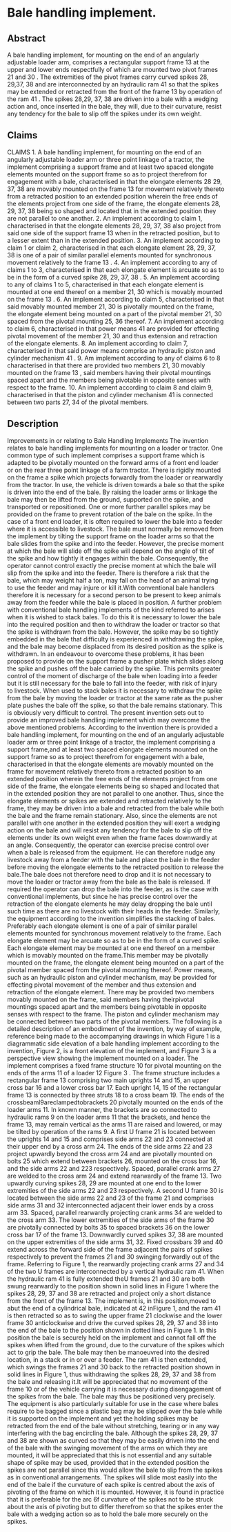 # Bale handling implement.

## Abstract
A bale handling implement, for mounting on the end of an angularly adjustable loader arm, comprises a rectangular support frame 13 at the upper and lower ends respectfully of which are mounted two pivot frames 21 and 30 . The extremities of the pivot frames carry curved spikes 28, 29,37, 38 and are interconnected by an hydraulic ram 41 so that the spikes may be extended or retracted from the front of the frame 13 by operation of the ram 41 . The spikes 28,29, 37, 38 are driven into a bale with a wedging action and, once inserted in the bale, they will, due to their curvature, resist any tendency for the bale to slip off the spikes under its own weight.

## Claims
CLAIMS 1. A bale handling implement, for mounting on the end of an angularly adjustable loader arm or three point linkage of a tractor, the implement comprising a support frame and at least two spaced elongate elements mounted on the support frame so as to project therefrom for engagement with a bale, characterised in that the elongate elements 28 29, 37, 38 are movably mounted on the frame 13 for movement relatively thereto from a retracted position to an extended position wherein the free ends of the elements project from one side of the frame, the elongate elements 28, 29, 37, 38 being so shaped and located that in the extended position they are not parallel to one another. 2. An implement according to claim 1, characterised in that the elongate elements 28, 29, 37, 38 also project from said one side of the support frame 13 when in the retracted position, but to a lesser extent than in the extended position. 3. An implement according to claim 1 or claim 2, characterised in that each elongate element 28, 29, 37, 38 is one of a pair of similar parallel elements mounted for synchronous movement relatively to the frame 13 . 4. An implement according to any of claims 1 to 3, characterised in that each elongate element is arcuate so as to be in the form of a curved spike 28, 29, 37, 38 . 5. An implement according to any of claims 1 to 5, characterised in that each elongate element is mounted at one end thereof on a member 21, 30 which is movably mounted on the frame 13 . 6. An implement according to claim 5, characterised in that said movably mounted member 21, 30 is pivotally mounted on the frame, the elongate element being mounted on a part of the pivotal member 21, 30 spaced from the pivotal mounting 25, 36 thereof. 7. An implement according to claim 6, characterised in that power means 41 are provided for effecting pivotal movement of the member 21, 30 and thus extension and retraction of the elongate elements. 8. An implement according to claim 7, characterised in that said power means comprise an hydraulic piston and cylinder mechanism 41 . 9. Am implement according to any of claims 6 to 8 characterised in that there are provided two members 21, 30 movably mounted on the frame 13 , said members having their pivotal mountings spaced apart and the members being pivotable in opposite senses with respect to the frame. 10. An implement according to claim 8 and claim 9, characterised in that the piston and cylinder mechanism 41 is connected between two parts 27, 34 of the pivotal members.

## Description
Improvements in or relating to Bale Handling Implements The invention relates to bale handling implements for mounting on a loader or tractor. One common type of such implement comprises a support frame which is adapted to be pivotally mounted on the forward arms of a front end loader or on the rear three point linkage of a farm tractor. There is rigidly mounted on the frame a spike which projects forwardly from the loader or rearwardly from the tractor. In use, the vehicle is driven towards a bale so that the spike is driven into the end of the bale. By raising the loader arms or linkage the bale may then be lifted from the ground, supported on the spike, and transported or repositioned. One or more further parallel spikes may be provided on the frame to prevent rotation of the bale on the spike. In the case of a front end loader, it is often required to lower the bale into a feeder where it is accessible to livestock. The bale must normally be removed from the implement by tilting the support frame on the loader arms so that the bale slides from the spike and into the feeder. However, the precise moment at which the bale will slide off the spike will depend on the angle of tilt of the spike and how tightly it engages within the bale. Consequently, the operator cannot control exactly the precise moment at which the bale will slip from the spike and into the feeder. There is therefore a risk that the bale, which may weight half a ton, may fall on the head of an animal trying to use the feeder and may injure or kill it.With conventional bale handlers therefore it is necessary for a second person to be present to keep animals away from the feeder while the bale is placed in position. A further problem with conventional bale handling implements of the kind referred to arises when it is wished to stack bales. To do this it is necessary to lower the bale into the required position and then to withdraw the loader or tractor so that the spike is withdrawn from the bale. However, the spike may be so tightly embedded in the bale that difficulty is experienced in withdrawing the spike, and the bale may become displaced from its desired position as the spike is withdrawn. In an endeavour to overcome these problems, it has been proposed to provide on the support frame a pusher plate which slides along the spike and pushes off the bale carried by the spike. This permits greater control of the moment of discharge of the bale when loading into a feeder but it is still necessary for the bale to fall into the feeder, with risk of injury to livestock. When used to stack bales it is necessary to withdraw the spike from the bale by moving the loader or tractor at the same rate as the pusher plate pushes the bale off the spike, so that the bale remains stationary. This is obviously very difficult to control. The present invention sets out to provide an improved bale handling implement which may overcome the above mentioned problems. According to the invention there is provided a bale handling implement, for mounting on the end of an angularly adjustable loader arm or three point linkage of a tractor, the implement comprising a support frame,and at least two spaced elongate elements mounted on the support frame so as to project therefrom for engagement with a bale, characterised in that the elongate elements are movably mounted on the frame for movement relatively thereto from a retracted position to an extended position wherein the free ends of the elements project from one side of the frame, the elongate elements being so shaped and located that in the extended position they are not parallel to one another. Thus, since the elongate elements or spikes are extended and retracted relatively to the frame, they may be driven into a bale and retracted from the bale while both the bale and the frame remain stationary. Also, since the elements are not parallel with one another in the extended position they will exert a wedging action on the bale and will resist any tendency for the bale to slip off the elements under its own weight even when the frame faces downwardly at an angle. Consequently, the operator can exercise precise control over when a bale is released from the equipment. He can therefore nudge any livestock away from a feeder with the bale and place the bale in the feeder before moving the elongate elements to the retracted position to release the bale.The bale does not therefore need to drop and it is not necessary to move the loader or tractor away from the bale as the bale is released. If required the operator can drop the bale into the feeder, as is the case with conventional implements, but since he has precise control over the retraction of the elongate elements he may delay dropping the bale until such time as there are no livestock with their heads in the feeder. Similarly, the equipment according to the invention simplifies the stacking of bales. Preferably each elongate element is one of a pair of similar parallel elements mounted for synchronous movement relatively to the frame. Each elongate element may be arcuate so as to be in the form of a curved spike. Each elongate element may be mounted at one end thereof on a member which is movably mounted on the frame.This member may be pivotally mounted on the frame, the elongate element being mounted on a part of the pivotal member spaced from the pivotal mounting thereof. Power means, such as an hydraulic piston and cylinder mechanism, may be provided for effecting pivotal movement of the member and thus extension and retraction of the elongate element. There may be provided two members movably mounted on the frame, said members having theirpivotal mountings spaced apart and the members being pivotable in opposite senses with respect to the frame. The piston and cylinder mechanism may be connected between two parts of the pivotal members. The following is a detailed description of an embodiment of the invention, by way of example, reference being made to the accompanying drawings in which Figure 1 is a diagrammatic side elevation of a bale handling implement according to the invention, Figure 2, is a front elevation of the implement, and Figure 3 is a perspective view showing the implement mounted on a loader. The implement comprises a fixed frame structure 10 for pivotal mounting on the ends of the arms 11 of a loader 12 Figure 3 . The frame structure includes a rectangular frame 13 comprising two main uprights 14 and 15, an upper cross bar 16 and a lower cross bar 17. Each upright 14, 15 of the rectangular frame 13 is connected by three struts 18 to a cross beam 19. The ends of the crossbeaml9areclampedtobrackets 20 pivotally mounted on the ends of the loader arms 11. In known manner, the brackets are so connected to hydraulic rams 9 on the loader arms 11 that the brackets, and hence the frame 13, may remain vertical as the arms 11 are raised and lowered, or may be tilted by operation of the rams 9. A first U frame 21 is located between the uprights 14 and 15 and comprises side arms 22 and 23 connected at their upper end by a cross arm 24. The ends of the side arms 22 and 23 project upwardly beyond the cross arm 24 and are pivotally mounted on bolts 25 which extend between brackets 26, mounted on the cross bar 16, and the side arms 22 and 223 respectively. Spaced, parallel crank arms 27 are welded to the cross arm 24 and extend rearwardly of the frame 13. Two upwardly curving spikes 28, 29 are mounted at one end to the lower extremities of the side arms 22 and 23 respectively. A second U frame 30 is located between the side arms 22 and 23 of the frame 21 and comprises side arms 31 and 32 interconnected adjacent their lower ends by a cross arm 33. Spaced, parallel rearwardly projecting crank arms 34 are welded to the cross arm 33. The lower extremities of the side arms of the frame 30 are pivotally connected by bolts 35 to spaced brackets 36 on the lower cross bar 17 of the frame 13. Downwardly curved spikes 37, 38 are mounted on the upper extremities of the side arms 31, 32. Fixed crossbars 39 and 40 extend across the forward side of the frame adjacent the pairs of spikes respectively to prevent the frames 21 and 30 swinging forwardly out of the frame. Referring to Figure 1, the rearwardly projecting crank arms 27 and 34 of the two U frames are interconnected by a vertical hydraulic ram 41. When the hydraulic ram 41 is fully extended theU frames 21 and 30 are both swung rearwardly to the position shown in solid lines in Figure 1 where the spikes 28, 29, 37 and 38 are retracted and project only a short distance from the front of the frame 13. The implement is, in this position,moved to abut the end of a cylindrical bale, indicated at 42 inFigure 1, and the ram 41 is then retracted so as to swing the upper frame 21 clockwise and the lower frame 30 anticlockwise and drive the curved spikes 28, 29, 37 and 38 into the end of the bale to the position shown in dotted lines in Figure 1. In this position the bale is securely held on the implement and cannot fall off the spikes when lifted from the ground, due to the curvature of the spikes which act to grip the bale. The bale may then be manoeuvred into the desired location, in a stack or in or over a feeder. The ram 41 is then extended, which swings the frames 21 and 30 back to the retracted position shown in solid lines in Figure 1, thus withdrawing the spikes 28, 29, 37 and 38 from the bale and releasing it.It will be appreciated that no movement of the frame 10 or of the vehicle carrying it is necessary during disengagement of the spikes from the bale. The bale may thus be positioned very precisely. The equipment is also particularly suitable for use in the case where bales require to be bagged since a plastic bag may be slipped over the bale while it is supported on the implement and yet the holding spikes may be retracted from the end of the bale without stretching, tearing or in any way interfering with the bag encircling the bale. Although the spikes 28, 29, 37 and 38 are shown as curved so that they may be easily driven into the end of the bale with the swinging movement of the arms on which they are mounted, it will be appreciated that this is not essential and any suitable shape of spike may be used, provided that in the extended position the spikes are not parallel since this would allow the bale to slip from the spikes as in conventional arrangements. The spikes will slide most easily into the end of the bale if the curvature of each spike is centred about the axis of pivoting of the frame on which it is mounted. However, it is found in practice that it is preferable for the arc 6f curvature of the spikes not to be struck about the axis of pivoting but to differ therefrom so that the spikes enter the bale with a wedging action so as to hold the bale more securely on the spikes.